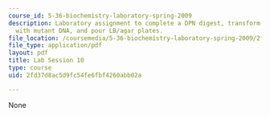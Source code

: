 ```yaml
---
course_id: 5-36-biochemistry-laboratory-spring-2009
description: Laboratory assignment to complete a DPN digest, transform storage cells
  with mutant DNA, and pour LB/agar plates.
file_location: /coursemedia/5-36-biochemistry-laboratory-spring-2009/2fd37d8ac5d9fc54fe6fbf4260abb02a_ses10.pdf
file_type: application/pdf
layout: pdf
title: Lab Session 10
type: course
uid: 2fd37d8ac5d9fc54fe6fbf4260abb02a

---
```

None